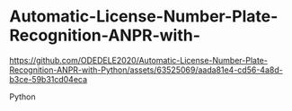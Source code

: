 # Automatic-License-Number-Plate-Recognition-ANPR-with-

https://github.com/ODEDELE2020/Automatic-License-Number-Plate-Recognition-ANPR-with-Python/assets/63525069/aada81e4-cd56-4a8d-b3ce-59b31cd04eca

Python
